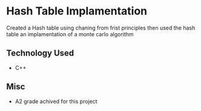 # Hash Table Implamentation
Created a Hash table using chaning from frist principles then used the hash table an implamentation of a monte carlo algorithm

## Technology Used
- C++

## Misc
- A2 grade achived for this project
